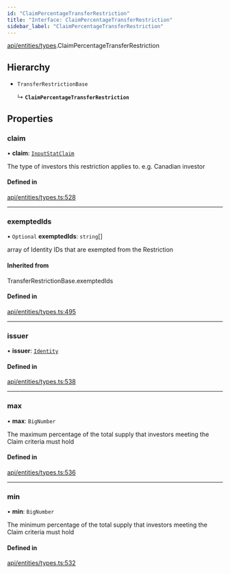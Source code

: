 ```yaml
---
id: "ClaimPercentageTransferRestriction"
title: "Interface: ClaimPercentageTransferRestriction"
sidebar_label: "ClaimPercentageTransferRestriction"
---
```


[api/entities/types](../../../../../modules/API/Entities/Types/Types.md).ClaimPercentageTransferRestriction

## Hierarchy

- `TransferRestrictionBase`

  ↳ **`ClaimPercentageTransferRestriction`**

## Properties

### claim

• **claim**: [`InputStatClaim`](../../../../../modules/API/Entities/Types/Types.md#inputstatclaim)

The type of investors this restriction applies to. e.g. Canadian investor

#### Defined in

[api/entities/types.ts:528](https://github.com/PolymeshAssociation/polymesh-sdk/blob/c8da9dfce/src/api/entities/types.ts#L528)

___

### exemptedIds

• `Optional` **exemptedIds**: `string`[]

array of Identity IDs that are exempted from the Restriction

#### Inherited from

TransferRestrictionBase.exemptedIds

#### Defined in

[api/entities/types.ts:495](https://github.com/PolymeshAssociation/polymesh-sdk/blob/c8da9dfce/src/api/entities/types.ts#L495)

___

### issuer

• **issuer**: [`Identity`](../../../../../classes/API/Entities/Identity/Identity.md)

#### Defined in

[api/entities/types.ts:538](https://github.com/PolymeshAssociation/polymesh-sdk/blob/c8da9dfce/src/api/entities/types.ts#L538)

___

### max

• **max**: `BigNumber`

The maximum percentage of the total supply that investors meeting the Claim criteria must hold

#### Defined in

[api/entities/types.ts:536](https://github.com/PolymeshAssociation/polymesh-sdk/blob/c8da9dfce/src/api/entities/types.ts#L536)

___

### min

• **min**: `BigNumber`

The minimum percentage of the total supply that investors meeting the Claim criteria must hold

#### Defined in

[api/entities/types.ts:532](https://github.com/PolymeshAssociation/polymesh-sdk/blob/c8da9dfce/src/api/entities/types.ts#L532)
